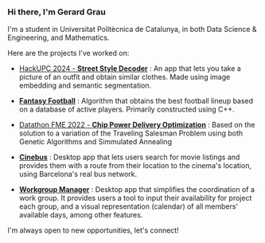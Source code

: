 ### Hi there, I'm Gerard Grau

I'm a student in Universitat Politècnica de Catalunya, in both Data Science & Engineering, and Mathematics.

Here are the projects I've worked on:
<!--
1. [Datathon FME 2023 - **Outfit Generator**](https://github.com/guimCC/Dathon2023-Mango):
AI tool to generate outfits in line with a brand's core philosophy
-->

* [ HackUPC 2024 - **Street Style Decoder**](https://github.com/gerard-grau/HackUPC2024) :
An app that lets you take a picture of an outfit and obtain similar clothes. Made using image embedding and semantic segmentation.

* [**Fantasy Football**](https://github.com/polresi/Fantasy-Football) :
Algorithm that obtains the best football lineup based on a database of active players. Primarily constructed using C++.

* [Datathon FME 2022 - **Chip Power Delivery Optimization**](https://github.com/NIU1668278/Qualcomm-Challenge-) :
Based on the solution to a variation of the Traveling Salesman Problem using both Genetic Algorithms and Simmulated Annealing

* [**Cinebus**](https://github.com/gerard-grau/cinebus) :
Desktop app that lets users search for movie listings and provides them with a route from their location to the cinema's location, using Barcelona's real bus network.

* [**Workgroup Manager**](https://github.com/gerard-grau/workgroup-manager) :
Desktop app that simplifies the coordination of a work group. It provides users a tool to input their availability for project each group, and a visual representation (calendar) of all members' available days, among other features.


I'm always open to new opportunities, let's connect!
